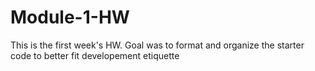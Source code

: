 # Module-1-HW
This is the first week's HW. 
Goal was to format and organize the starter code to better fit developement etiquette
